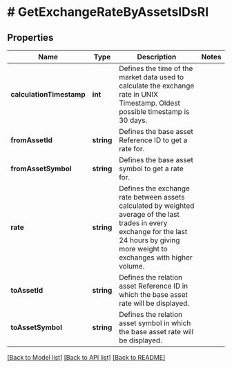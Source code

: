 # # GetExchangeRateByAssetsIDsRI

## Properties

Name | Type | Description | Notes
------------ | ------------- | ------------- | -------------
**calculationTimestamp** | **int** | Defines the time of the market data used to calculate the exchange rate in UNIX Timestamp. Oldest possible timestamp is 30 days. |
**fromAssetId** | **string** | Defines the base asset Reference ID to get a rate for. |
**fromAssetSymbol** | **string** | Defines the base asset symbol to get a rate for. |
**rate** | **string** | Defines the exchange rate between assets calculated by weighted average of the last trades in every exchange for the last 24 hours by giving more weight to exchanges with higher volume. |
**toAssetId** | **string** | Defines the relation asset Reference ID in which the base asset rate will be displayed. |
**toAssetSymbol** | **string** | Defines the relation asset symbol in which the base asset rate will be displayed. |

[[Back to Model list]](../../README.md#models) [[Back to API list]](../../README.md#endpoints) [[Back to README]](../../README.md)

